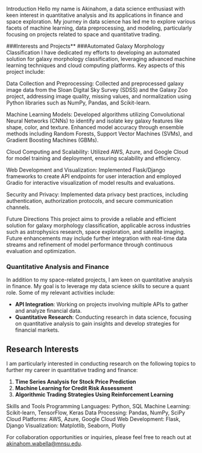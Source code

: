 Introduction
Hello my name is Akinahom, a data science enthusiast with keen interest in quantitative analysis and its applications in finance and space exploration. My journey in data science has led me to explore various facets of machine learning, data preprocessing, and modeling, particularly focusing on projects related to space and quantitative trading.

###Interests and Projects**
###Automated Galaxy Morphology Classification
I have dedicated my efforts to developing an automated solution for galaxy morphology classification, leveraging advanced machine learning techniques and cloud computing platforms. Key aspects of this project include:

Data Collection and Preprocessing: Collected and preprocessed galaxy image data from the Sloan Digital Sky Survey (SDSS) and the Galaxy Zoo project, addressing image quality, missing values, and normalization using Python libraries such as NumPy, Pandas, and Scikit-learn.

Machine Learning Models: Developed algorithms utilizing Convolutional Neural Networks (CNNs) to identify and isolate key galaxy features like shape, color, and texture. Enhanced model accuracy through ensemble methods including Random Forests, Support Vector Machines (SVMs), and Gradient Boosting Machines (GBMs).

Cloud Computing and Scalability: Utilized AWS, Azure, and Google Cloud for model training and deployment, ensuring scalability and efficiency.

Web Development and Visualization: Implemented Flask/Django frameworks to create API endpoints for user interaction and employed Gradio for interactive visualization of model results and evaluations.

Security and Privacy: Implemented data privacy best practices, including authentication, authorization protocols, and secure communication channels.

Future Directions
This project aims to provide a reliable and efficient solution for galaxy morphology classification, applicable across industries such as astrophysics research, space exploration, and satellite imaging. Future enhancements may include further integration with real-time data streams and refinement of model performance through continuous evaluation and optimization.
### Quantitative Analysis and Finance

In addition to my space-related projects, I am keen on quantitative analysis in finance. My goal is to leverage my data science skills to secure a quant role. Some of my relevant activities include:

- **API Integration**: Working on projects involving multiple APIs to gather and analyze financial data.
- **Quantitative Research**: Conducting research in data science, focusing on quantitative analysis to gain insights and develop strategies for financial markets.
  
## Research Interests

I am particularly interested in conducting research on the following topics to further my career in quantitative trading and finance:

1. **Time Series Analysis for Stock Price Prediction**
2. **Machine Learning for Credit Risk Assessment**
3. **Algorithmic Trading Strategies Using Reinforcement Learning**

Skills and Tools
Programming Languages: Python, SQL
Machine Learning: Scikit-learn, TensorFlow, Keras
Data Processing: Pandas, NumPy, SciPy
Cloud Platforms: AWS, Azure, Google Cloud
Web Development: Flask, Django
Visualization: Matplotlib, Seaborn, Plotly

For collaboration opportunities or inquiries, please feel free to reach out at akinahom.wabella@mnsu.edu.

